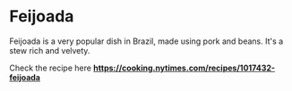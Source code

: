 # Feijoada

Feijoada is a very popular dish in Brazil, made using pork and beans. It's a stew rich and velvety.

Check the recipe here **https://cooking.nytimes.com/recipes/1017432-feijoada**
